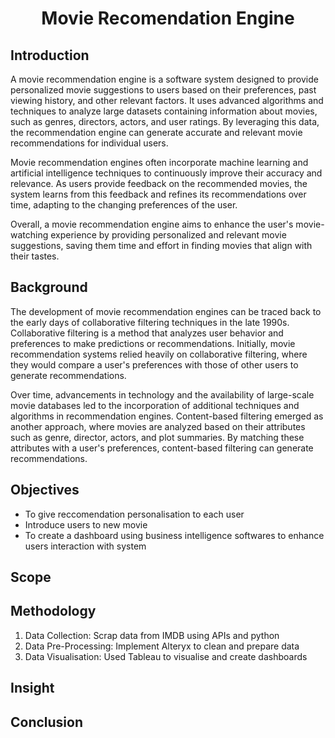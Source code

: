 
<h1 align='center'>Movie Recomendation Engine</h1>

## Introduction
A movie recommendation engine is a software system designed to provide personalized movie suggestions to users based on their preferences, past viewing history, and other relevant factors. It uses advanced algorithms and techniques to analyze large datasets containing information about movies, such as genres, directors, actors, and user ratings. By leveraging this data, the recommendation engine can generate accurate and relevant movie recommendations for individual users.

Movie recommendation engines often incorporate machine learning and artificial intelligence techniques to continuously improve their accuracy and relevance. As users provide feedback on the recommended movies, the system learns from this feedback and refines its recommendations over time, adapting to the changing preferences of the user.

Overall, a movie recommendation engine aims to enhance the user's movie-watching experience by providing personalized and relevant movie suggestions, saving them time and effort in finding movies that align with their tastes.

## Background
The development of movie recommendation engines can be traced back to the early days of collaborative filtering techniques in the late 1990s. Collaborative filtering is a method that analyzes user behavior and preferences to make predictions or recommendations. Initially, movie recommendation systems relied heavily on collaborative filtering, where they would compare a user's preferences with those of other users to generate recommendations.

Over time, advancements in technology and the availability of large-scale movie databases led to the incorporation of additional techniques and algorithms in recommendation engines. Content-based filtering emerged as another approach, where movies are analyzed based on their attributes such as genre, director, actors, and plot summaries. By matching these attributes with a user's preferences, content-based filtering can generate recommendations.

## Objectives
- To give reccomendation personalisation to each user 
- Introduce users to new movie
- To create a dashboard using business intelligence softwares to enhance users interaction with system

## Scope

## Methodology
1. Data Collection: Scrap data from IMDB using APIs and python
2. Data Pre-Processing: Implement Alteryx to clean and prepare data
3. Data Visualisation: Used Tableau to visualise and create dashboards

## Insight

## Conclusion
